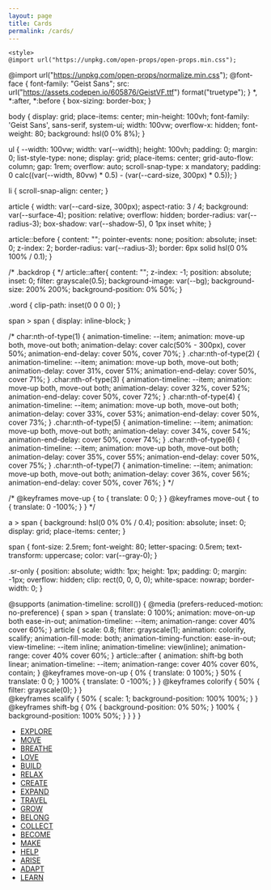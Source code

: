 ```yaml
---
layout: page
title: Cards
permalink: /cards/
---
```


<!DOCTYPE html>
<html lang="en">
<head>
    <meta charset="UTF-8">
    <meta name="viewport" content="width=device-width, initial-scale=1.0">
    <title>Document</title>

    <style>
    @import url("https://unpkg.com/open-props/open-props.min.css");
@import url("https://unpkg.com/open-props/normalize.min.css");
@font-face {
  font-family: "Geist Sans";
  src: url("https://assets.codepen.io/605876/GeistVF.ttf") format("truetype");
}
*,
*:after,
*:before {
	box-sizing: border-box;
}

body {
	display: grid;
	place-items: center;
	min-height: 100vh;
	font-family:  'Geist Sans', sans-serif, system-ui;
  width: 100vw;
  overflow-x: hidden;
  font-weight: 80;
  background: hsl(0 0% 8%);
}

ul {
	--width: 100vw;
	width: var(--width);
	height: 100vh;
	padding: 0;
	margin: 0;
	list-style-type: none;
	display: grid;
	place-items: center;
	grid-auto-flow: column;
	gap: 1rem;
	overflow: auto;
	scroll-snap-type: x mandatory;
	padding: 0 calc((var(--width, 80vw) * 0.5) - (var(--card-size, 300px) * 0.5));
}

li {
	scroll-snap-align: center;
}

article {
	width: var(--card-size, 300px);
	aspect-ratio: 3 / 4;
	background: var(--surface-4);
	position: relative;
	overflow: hidden;
  border-radius: var(--radius-3);
  box-shadow:
    var(--shadow-5),
    0 1px inset white;
}

article::before {
  content: "";
  pointer-events: none;
  position: absolute;
  inset: 0;
  z-index: 2;
  border-radius: var(--radius-3);
  border: 6px solid hsl(0 0% 100% / 0.1);
}

/* .backdrop { */
article::after{
  content: "";
  z-index: -1;
	position: absolute;
	inset: 0;
  filter: grayscale(0.5);
	background-image: var(--bg);
	background-size: 200% 200%;
	background-position: 0% 50%;
}

.word {
	clip-path: inset(0 0 0 0);
}

span > span {
	display: inline-block;
}

/* char:nth-of-type(1) {
	animation-timeline: --item;
	animation: move-up both, move-out both;
	animation-delay: cover calc(50% - 300px), cover 50%;
	animation-end-delay: cover 50%, cover 70%;
}
.char:nth-of-type(2) {
	animation-timeline: --item;
	animation: move-up both, move-out both;
	animation-delay: cover 31%, cover 51%;
	animation-end-delay: cover 50%, cover 71%;
}
.char:nth-of-type(3) {
	animation-timeline: --item;
	animation: move-up both, move-out both;
	animation-delay: cover 32%, cover 52%;
	animation-end-delay: cover 50%, cover 72%;
}
.char:nth-of-type(4) {
	animation-timeline: --item;
	animation: move-up both, move-out both;
	animation-delay: cover 33%, cover 53%;
	animation-end-delay: cover 50%, cover 73%;
}
.char:nth-of-type(5) {
	animation-timeline: --item;
	animation: move-up both, move-out both;
	animation-delay: cover 34%, cover 54%;
	animation-end-delay: cover 50%, cover 74%;
}
.char:nth-of-type(6) {
	animation-timeline: --item;
	animation: move-up both, move-out both;
	animation-delay: cover 35%, cover 55%;
	animation-end-delay: cover 50%, cover 75%;
}
.char:nth-of-type(7) {
	animation-timeline: --item;
	animation: move-up both, move-out both;
	animation-delay: cover 36%, cover 56%;
	animation-end-delay: cover 50%, cover 76%;
} */

/* @keyframes move-up {
	to {
		translate: 0 0;
	}
}
@keyframes move-out {
	to {
		translate: 0 -100%;
	}
} */



a > span {
	background: hsl(0 0% 0% / 0.4);
	position: absolute;
	inset: 0;
	display: grid;
	place-items: center;
}

span {
	font-size: 2.5rem;
	font-weight: 80;
	letter-spacing: 0.5rem;
	text-transform: uppercase;
	color: var(--gray-0);
}

.sr-only {
	position: absolute;
	width: 1px;
	height: 1px;
	padding: 0;
	margin: -1px;
	overflow: hidden;
	clip: rect(0, 0, 0, 0);
	white-space: nowrap;
	border-width: 0;
}

@supports (animation-timeline: scroll()) {
  @media (prefers-reduced-motion: no-preference) {
    span > span {
      translate: 0 100%;
      animation: move-on-up both ease-in-out;
      animation-timeline: --item;
      animation-range: cover 40% cover 60%;
    }
    article {
      scale: 0.8;
      filter: grayscale(1);
      animation: colorify, scalify;
      animation-fill-mode: both;
      animation-timing-function: ease-in-out;
      view-timeline: --item inline;
      animation-timeline: view(inline);
      animation-range: cover 40% cover 60%;
    }
    article::after {
      animation: shift-bg both linear;
      animation-timeline: --item;
      animation-range: cover 40% cover 60%, contain;
    }
    @keyframes move-on-up {
      0% {
        translate: 0 100%;
      }
      50% {
        translate: 0 0;
      }
      100% {
        translate: 0 -100%;
      }
    }
    @keyframes colorify {
      50% {
        filter: grayscale(0);
      }
    }    
    @keyframes scalify {
      50% {
        scale: 1;
        background-position: 100% 100%;
      }
    }
    @keyframes shift-bg {
      0% {
        background-position: 0% 50%;
      }
      100% {
        background-position: 100% 50%;
      }
    }
  }
}
    </style>
</head>
<body>

<main>
  <ul>
    <li>
      <article style="--bg: url(https\:\/\/picsum\.photos\/600\/800\?random\=0);">
        <a href="#">
          <span><span class="word"><span>EXPLORE</span></span></span>
        </a>
      </article>
    </li>
    <li>
      <article style="--bg: url(https\:\/\/picsum\.photos\/600\/800\?random\=1);">
        <a href="#">
          <span><span class="word"><span>MOVE</span></span></span>
        </a>
      </article>
    </li>
    <li>
      <article style="--bg: url(https\:\/\/picsum\.photos\/600\/800\?random\=2);">
        <a href="#">
          <span><span class="word"><span>BREATHE</span></span></span>
        </a>
      </article>
    </li>
    <li>
      <article style="--bg: url(https\:\/\/picsum\.photos\/600\/800\?random\=3);">
        <a href="#">
          <span><span class="word"><span>LOVE</span></span></span>
        </a>
      </article>
    </li>
    <li>
      <article style="--bg: url(https\:\/\/picsum\.photos\/600\/800\?random\=4);">
        <a href="#">
          <span><span class="word"><span>BUILD</span></span></span>
        </a>
      </article>
    </li>
    <li>
      <article style="--bg: url(https\:\/\/picsum\.photos\/600\/800\?random\=5);">
        <a href="#">
          <span><span class="word"><span>RELAX</span></span></span>
        </a>
      </article>
    </li>
    <li>
      <article style="--bg: url(https\:\/\/picsum\.photos\/600\/800\?random\=6);">
        <a href="#">
          <span><span class="word"><span>CREATE</span></span></span>
        </a>
      </article>
    </li>
    <li>
      <article style="--bg: url(https\:\/\/picsum\.photos\/600\/800\?random\=7);">
        <a href="#">
          <span><span class="word"><span>EXPAND</span></span></span>
        </a>
      </article>
    </li>
    <li>
      <article style="--bg: url(https\:\/\/picsum\.photos\/600\/800\?random\=8);">
        <a href="#">
          <span><span class="word"><span>TRAVEL</span></span></span>
        </a>
      </article>
    </li>
    <li>
      <article style="--bg: url(https\:\/\/picsum\.photos\/600\/800\?random\=9);">
        <a href="#">
          <span><span class="word"><span>GROW</span></span></span>
        </a>
      </article>
    </li>
    <li>
      <article style="--bg: url(https\:\/\/picsum\.photos\/600\/800\?random\=10);">
        <a href="#">
          <span><span class="word"><span>BELONG</span></span></span>
        </a>
      </article>
    </li>
    <li>
      <article style="--bg: url(https\:\/\/picsum\.photos\/600\/800\?random\=11);">
        <a href="#">
          <span><span class="word"><span>COLLECT</span></span></span>
        </a>
      </article>
    </li>
    <li>
      <article style="--bg: url(https\:\/\/picsum\.photos\/600\/800\?random\=12);">
        <a href="#">
          <span><span class="word"><span>BECOME</span></span></span>
        </a>
      </article>
    </li>
    <li>
      <article style="--bg: url(https\:\/\/picsum\.photos\/600\/800\?random\=13);">
        <a href="#">
          <span><span class="word"><span>MAKE</span></span></span>
        </a>
      </article>
    </li>
    <li>
      <article style="--bg: url(https\:\/\/picsum\.photos\/600\/800\?random\=14);">
        <a href="#">
          <span><span class="word"><span>HELP</span></span></span>
        </a>
      </article>
    </li>
    <li>
      <article style="--bg: url(https\:\/\/picsum\.photos\/600\/800\?random\=15);">
        <a href="#">
          <span><span class="word"><span>ARISE</span></span></span>
        </a>
      </article>
    </li>
    <li>
      <article style="--bg: url(https\:\/\/picsum\.photos\/600\/800\?random\=16);">
        <a href="#">
          <span><span class="word"><span>ADAPT</span></span></span>
        </a>
      </article>
    </li>
    <li>
      <article style="--bg: url(https\:\/\/picsum\.photos\/600\/800\?random\=17);">
        <a href="#">
          <span><span class="word"><span>LEARN</span></span></span>
        </a>
      </article>
    </li>
  </ul>
</main>
    
</body>
</html>